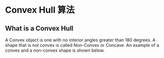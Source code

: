 # Convex Hull 算法

## What is a Convex Hull

A Convex object is one with no interior angles greater than 180 degrees. A shape that is not convex is called Non-Convex or Concave. An example of a convex and a non-convex shape is shown below.

